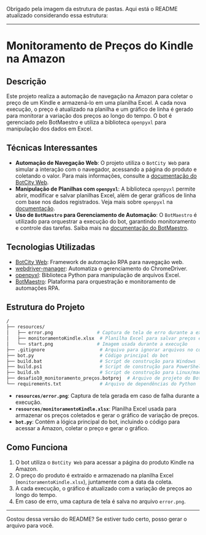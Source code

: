 Obrigado pela imagem da estrutura de pastas. Aqui está o README atualizado considerando essa estrutura:

---

# Monitoramento de Preços do Kindle na Amazon

## Descrição

Este projeto realiza a automação de navegação na Amazon para coletar o preço de um Kindle e armazená-lo em uma planilha Excel. A cada nova execução, o preço é atualizado na planilha e um gráfico de linha é gerado para monitorar a variação dos preços ao longo do tempo. O bot é gerenciado pelo BotMaestro e utiliza a biblioteca `openpyxl` para manipulação dos dados em Excel.

## Técnicas Interessantes

- **Automação de Navegação Web**: O projeto utiliza o `BotCity Web` para simular a interação com o navegador, acessando a página do produto e coletando o valor. Para mais informações, consulte a [documentação do BotCity Web](https://documentation.botcity.dev/).
- **Manipulação de Planilhas com `openpyxl`**: A biblioteca `openpyxl` permite abrir, modificar e salvar planilhas Excel, além de gerar gráficos de linha com base nos dados registrados. Veja mais sobre `openpyxl` na [documentação](https://openpyxl.readthedocs.io/).
- **Uso de `BotMaestro` para Gerenciamento de Automação**: O `BotMaestro` é utilizado para orquestrar a execução do bot, garantindo monitoramento e controle das tarefas. Saiba mais na [documentação do BotMaestro](https://documentation.botcity.dev/projects/maestro/).

## Tecnologias Utilizadas

- [BotCity Web](https://botcity.dev/): Framework de automação RPA para navegação web.
- [webdriver-manager](https://pypi.org/project/webdriver-manager/): Automatiza o gerenciamento do ChromeDriver.
- [openpyxl](https://openpyxl.readthedocs.io/): Biblioteca Python para manipulação de arquivos Excel.
- [BotMaestro](https://botcity.dev/maestro): Plataforma para orquestração e monitoramento de automações RPA.

## Estrutura do Projeto

```bash
/
├── resources/
│   ├── error.png                # Captura de tela de erro durante a execução
│   ├── monitoramentoKindle.xlsx  # Planilha Excel para salvar preços e datas
│   └── start.png                # Imagem usada durante a execução
├── .gitignore                    # Arquivo para ignorar arquivos no controle de versão
├── bot.py                        # Código principal do bot
├── build.bat                     # Script de construção para Windows
├── build.ps1                     # Script de construção para PowerShell
├── build.sh                      # Script de construção para Linux/macOS
├── desafio10_monitoramento_preços.botproj  # Arquivo de projeto do BotCity
└── requirements.txt              # Arquivo de dependências do Python
```

- **`resources/error.png`**: Captura de tela gerada em caso de falha durante a execução.
- **`resources/monitoramentoKindle.xlsx`**: Planilha Excel usada para armazenar os preços coletados e gerar o gráfico de variação de preços.
- **`bot.py`**: Contém a lógica principal do bot, incluindo o código para acessar a Amazon, coletar o preço e gerar o gráfico.

## Como Funciona

1. O bot utiliza o `BotCity Web` para acessar a página do produto Kindle na Amazon.
2. O preço do produto é extraído e armazenado na planilha Excel (`monitoramentoKindle.xlsx`), juntamente com a data da coleta.
3. A cada execução, o gráfico é atualizado com a variação de preços ao longo do tempo.
4. Em caso de erro, uma captura de tela é salva no arquivo `error.png`.

---

Gostou dessa versão do README? Se estiver tudo certo, posso gerar o arquivo para você.
